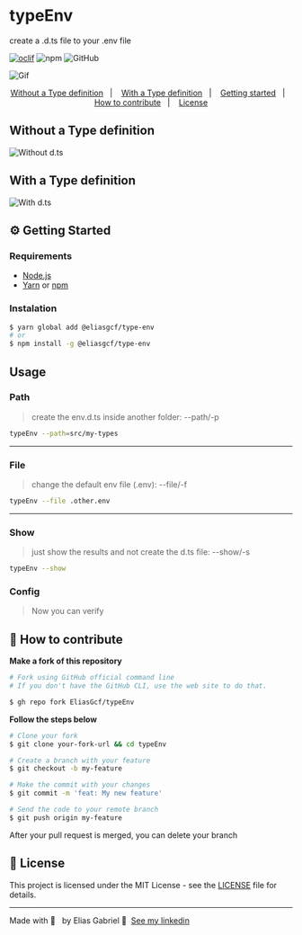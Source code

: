 # typeEnv

create a .d.ts file to your .env file

[![oclif](https://img.shields.io/badge/cli-oclif-brightgreen.svg)](https://oclif.io)
![npm](https://img.shields.io/npm/v/@eliasgcf/type-env)
 <img alt="GitHub" src="https://img.shields.io/github/license/EliasGcf/typeEnv">

<img src="https://res.cloudinary.com/eliasgcf/image/upload/v1592694763/typeEnv/typeenv_fqz3wd.gif" alt="Gif" />

<p align="center">
  <a href="#without-a-type-definition">Without a Type definition</a>&nbsp;&nbsp;&nbsp;|&nbsp;&nbsp;&nbsp;
  <a href="#with-a-type-definition">With a Type definition</a>&nbsp;&nbsp;&nbsp;|&nbsp;&nbsp;&nbsp;
  <a href="#-getting-started">Getting started</a>&nbsp;&nbsp;&nbsp;|&nbsp;&nbsp;&nbsp;
  <a href="#-how-to-contribute">How to contribute</a>&nbsp;&nbsp;&nbsp;|&nbsp;&nbsp;&nbsp;
  <a href="#-license">License</a>
</p>

## Without a Type definition

<img src="https://res.cloudinary.com/eliasgcf/image/upload/v1592694748/typeEnv/Screenshot_at_Jun_20_20-09-35_xjehd8.png" alt="Without d.ts">

## With a Type definition

<img src="https://res.cloudinary.com/eliasgcf/image/upload/v1592694749/typeEnv/Screenshot_at_Jun_20_20-11-56_rlj6ov.png" alt="With d.ts">

## ⚙️ Getting Started

### Requirements

- [Node.js](https://nodejs.org/en/)
- [Yarn](https://classic.yarnpkg.com/) or [npm](https://www.npmjs.com/)

### Instalation

```bash
$ yarn global add @eliasgcf/type-env
# or
$ npm install -g @eliasgcf/type-env
```

## Usage

### Path

> create the env.d.ts inside another folder: --path/-p

```bash
typeEnv --path=src/my-types
```

---

### File

> change the default env file (.env): --file/-f

```bash
typeEnv --file .other.env
```

---

### Show

> just show the results and not create the d.ts file: --show/-s

```bash
typeEnv --show
```

### Config

> Now you can verify 

## 🤔 How to contribute

**Make a fork of this repository**

```bash
# Fork using GitHub official command line
# If you don't have the GitHub CLI, use the web site to do that.

$ gh repo fork EliasGcf/typeEnv
```

**Follow the steps below**

```bash
# Clone your fork
$ git clone your-fork-url && cd typeEnv

# Create a branch with your feature
$ git checkout -b my-feature

# Make the commit with your changes
$ git commit -m 'feat: My new feature'

# Send the code to your remote branch
$ git push origin my-feature
```

After your pull request is merged, you can delete your branch

## 📝 License

This project is licensed under the MIT License - see the [LICENSE](LICENSE) file for details.

---

Made with 💜 &nbsp; by Elias Gabriel 👋 &nbsp;[See my linkedin](https://www.linkedin.com/in/eliasgcf/)
